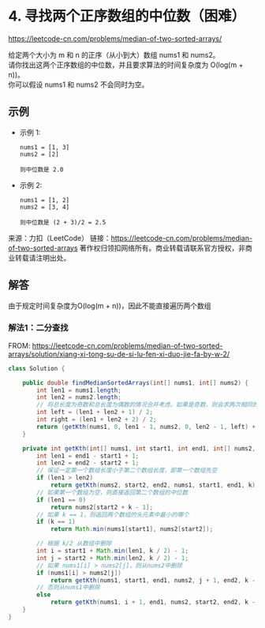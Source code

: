# 4. 寻找两个正序数组的中位数（困难）
https://leetcode-cn.com/problems/median-of-two-sorted-arrays/

给定两个大小为 m 和 n 的正序（从小到大）数组 nums1 和 nums2。\
请你找出这两个正序数组的中位数，并且要求算法的时间复杂度为 O(log(m + n))。\
你可以假设 nums1 和 nums2 不会同时为空。

## 示例
* 示例 1:
    ```
    nums1 = [1, 3]
    nums2 = [2]
    
    则中位数是 2.0
    ```
* 示例 2:
    ```
    nums1 = [1, 2]
    nums2 = [3, 4]
    
    则中位数是 (2 + 3)/2 = 2.5
    ```

来源：力扣（LeetCode）
链接：https://leetcode-cn.com/problems/median-of-two-sorted-arrays
著作权归领扣网络所有。商业转载请联系官方授权，非商业转载请注明出处。

## 解答
由于规定时间复杂度为O(log(m + n))，因此不能直接遍历两个数组
### 解法1：二分查找
FROM: https://leetcode-cn.com/problems/median-of-two-sorted-arrays/solution/xiang-xi-tong-su-de-si-lu-fen-xi-duo-jie-fa-by-w-2/
```java
class Solution {

    public double findMedianSortedArrays(int[] nums1, int[] nums2) {
        int len1 = nums1.length;
        int len2 = nums2.length;
        // 将总长度为奇数和总长度为偶数的情况合并考虑。如果是奇数，则会求两次相同的值再除以2
        int left = (len1 + len2 + 1) / 2;
        int right = (len1 + len2 + 2) / 2;
        return (getKth(nums1, 0, len1 - 1, nums2, 0, len2 - 1, left) + getKth(nums1, 0, len1 - 1, nums2, 0, len2 - 1, right)) * 0.5;
    }

    private int getKth(int[] nums1, int start1, int end1, int[] nums2, int start2, int end2, int k) {
        int len1 = end1 - start1 + 1;
        int len2 = end2 - start2 + 1;
        // 保证一定第一个数组长度小于第二个数组长度，即第一个数组先空
        if (len1 > len2)
            return getKth(nums2, start2, end2, nums1, start1, end1, k);
        // 如果第一个数组为空，则直接返回第二个数组的中位数
        if (len1 == 0)
            return nums2[start2 + k - 1];
        // 如果 k == 1，则返回两个数组的头元素中最小的哪个
        if (k == 1)
            return Math.min(nums1[start1], nums2[start2]);

        // 根据 k/2 从数组中删除
        int i = start1 + Math.min(len1, k / 2) - 1;
        int j = start2 + Math.min(len2, k / 2) - 1;
        // 如果 nums1[i] > nums2[j]，则从nums2中删除
        if (nums1[i] > nums2[j])
            return getKth(nums1, start1, end1, nums2, j + 1, end2, k - (j - start2 + 1));
        // 否则从nums1中删除
        else
            return getKth(nums1, i + 1, end1, nums2, start2, end2, k - (i - start1 + 1));
    }
}
```